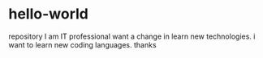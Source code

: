 # hello-world
repository
I am IT professional
want a change in learn new technologies. i want to learn new coding languages.
thanks
